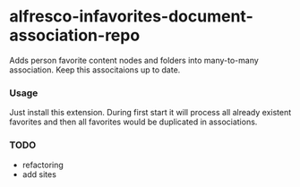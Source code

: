 # alfresco-infavorites-document-association-repo
Adds person favorite content nodes and folders into many-to-many association. Keep this associtaions up to date.


### Usage
Just install this extension. During first start it will process all already existent favorites and then all favorites would be duplicated in associations.

### TODO
 * refactoring
 * add sites